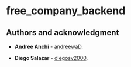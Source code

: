 # free_company_backend

## Authors and acknowledgment

- **Andree Anchi** - [andreewaD](https://github.com/andreewD).

- **Diego Salazar** - [diegosv2000](https://github.com/diegosv2000).
